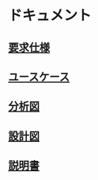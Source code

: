 # ドキュメント

## [要求仕様](requirements/README.md)

## [ユースケース](usecase/README.md)

## [分析図](analysis/README.md)

## [設計図](design/README.md)

## [説明書](Instructions/README.md)
